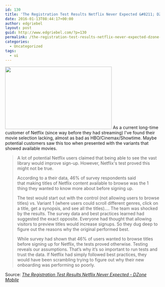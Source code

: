 ```yaml
---
id: 130
title: 'The Registration Test Results Netflix Never Expected &#8211; DZone Mobile'
date: 2016-01-13T08:44:17+00:00
author: edgriebel
layout: post
guid: http://www.edgriebel.com/?p=130
permalink: /the-registration-test-results-netflix-never-expected-dzone-mobile/
categories:
  - Uncategorized
tags:
  - ui
---
```

<a href="https://dzone.com/articles/the-registration-test-results-netflix-never-expect"><img class="alignright" src="http://www.edgriebel.com/wp-content/uploads/2016/01/Netflix-Results.png" alt="" width="347" height="203" /></a> As a current long-time customer of Netflix (since way before they had streaming) I've found their movie selection lacking, almost as bad as HBO/Cinemax/Showtime. Maybe potential customers saw this too when presented with the variants that showed available movies.
<blockquote>A lot of potential Netflix users claimed that being able to see the vast library would improve sign-up. However, Netflix's test proved this might not be true.

According to a their data, 46% of survey respondents said that making titles of Netflix content available to browse was the 1 thing they wanted to know more about before signing up.
<!--more-->

The test would start out with the control (not allowing users to browse titles) vs. Variant 1 (where users could scroll different genres, click on a title, get a synopsis, and see all the titles).... The team was shocked by the results. The survey data and best practices learned had suggested the exact opposite. Everyone had thought that allowing visitors to preview titles would increase signups. So they dug deep to figure out the reasons why the original performed best.

While survey had shown that 46% of users wanted to browse titles before signing up for Netflix, the tests proved otherwise. Testing reveals our assumptions. That’s why it’s so important to run tests and trust the data. If Netflix had simply followed best practices, they would have been scrambling trying to figure out why their new onboarding was performing so poorly.</blockquote>
Source: <em><a href="https://dzone.com/articles/the-registration-test-results-netflix-never-expect">The Registration Test Results Netflix Never Expected - DZone Mobile</a></em>